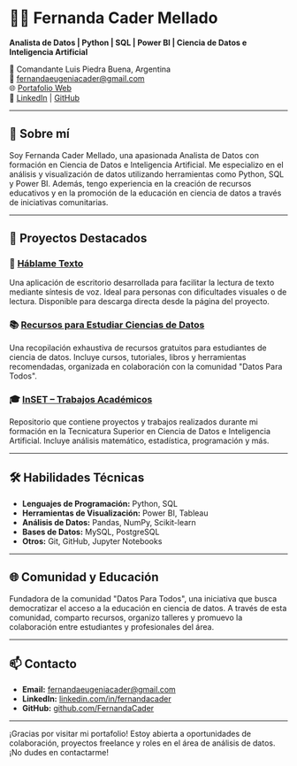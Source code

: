 
# 👩‍💻 Fernanda Cader Mellado

**Analista de Datos | Python | SQL | Power BI | Ciencia de Datos e Inteligencia Artificial**

📍 Comandante Luis Piedra Buena, Argentina  
📧 fernandaeugeniacader@gmail.com  
🌐 [Portafolio Web](https://fernandacader.github.io/)  
🔗 [LinkedIn](https://www.linkedin.com/in/fernandacader/) | [GitHub](https://github.com/FernandaCader)

---

## 🎯 Sobre mí

Soy Fernanda Cader Mellado, una apasionada Analista de Datos con formación en Ciencia de Datos e Inteligencia Artificial. Me especializo en el análisis y visualización de datos utilizando herramientas como Python, SQL y Power BI. Además, tengo experiencia en la creación de recursos educativos y en la promoción de la educación en ciencia de datos a través de iniciativas comunitarias.

---

## 🚀 Proyectos Destacados

### 📘 [Háblame Texto](https://github.com/FernandaCader/hablame-texto-exe)

Una aplicación de escritorio desarrollada para facilitar la lectura de texto mediante síntesis de voz. Ideal para personas con dificultades visuales o de lectura. Disponible para descarga directa desde la página del proyecto.

### 📚 [Recursos para Estudiar Ciencias de Datos](https://github.com/FernandaCader/recursos-datos)

Una recopilación exhaustiva de recursos gratuitos para estudiantes de ciencia de datos. Incluye cursos, tutoriales, libros y herramientas recomendadas, organizada en colaboración con la comunidad "Datos Para Todos".

### 🎓 [InSET – Trabajos Académicos](https://github.com/FernandaCader/InSET)

Repositorio que contiene proyectos y trabajos realizados durante mi formación en la Tecnicatura Superior en Ciencia de Datos e Inteligencia Artificial. Incluye análisis matemático, estadística, programación y más.

---

## 🛠️ Habilidades Técnicas

- **Lenguajes de Programación:** Python, SQL
- **Herramientas de Visualización:** Power BI, Tableau
- **Análisis de Datos:** Pandas, NumPy, Scikit-learn
- **Bases de Datos:** MySQL, PostgreSQL
- **Otros:** Git, GitHub, Jupyter Notebooks

---

## 🌐 Comunidad y Educación

Fundadora de la comunidad "Datos Para Todos", una iniciativa que busca democratizar el acceso a la educación en ciencia de datos. A través de esta comunidad, comparto recursos, organizo talleres y promuevo la colaboración entre estudiantes y profesionales del área.

---

## 📫 Contacto

- **Email:** fernandaeugeniacader@gmail.com
- **LinkedIn:** [linkedin.com/in/fernandacader](https://www.linkedin.com/in/fernandacader/)
- **GitHub:** [github.com/FernandaCader](https://github.com/FernandaCader)

---

¡Gracias por visitar mi portafolio! Estoy abierta a oportunidades de colaboración, proyectos freelance y roles en el área de análisis de datos. ¡No dudes en contactarme!
